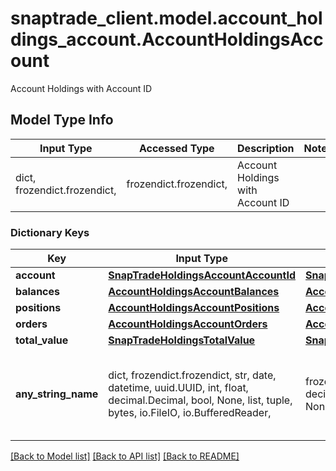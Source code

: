 # snaptrade_client.model.account_holdings_account.AccountHoldingsAccount

Account Holdings with Account ID

## Model Type Info
Input Type | Accessed Type | Description | Notes
------------ | ------------- | ------------- | -------------
dict, frozendict.frozendict,  | frozendict.frozendict,  | Account Holdings with Account ID | 

### Dictionary Keys
Key | Input Type | Accessed Type | Description | Notes
------------ | ------------- | ------------- | ------------- | -------------
**account** | [**SnapTradeHoldingsAccountAccountId**](SnapTradeHoldingsAccountAccountId.md) | [**SnapTradeHoldingsAccountAccountId**](SnapTradeHoldingsAccountAccountId.md) |  | [optional] 
**balances** | [**AccountHoldingsAccountBalances**](AccountHoldingsAccountBalances.md) | [**AccountHoldingsAccountBalances**](AccountHoldingsAccountBalances.md) |  | [optional] 
**positions** | [**AccountHoldingsAccountPositions**](AccountHoldingsAccountPositions.md) | [**AccountHoldingsAccountPositions**](AccountHoldingsAccountPositions.md) |  | [optional] 
**orders** | [**AccountHoldingsAccountOrders**](AccountHoldingsAccountOrders.md) | [**AccountHoldingsAccountOrders**](AccountHoldingsAccountOrders.md) |  | [optional] 
**total_value** | [**SnapTradeHoldingsTotalValue**](SnapTradeHoldingsTotalValue.md) | [**SnapTradeHoldingsTotalValue**](SnapTradeHoldingsTotalValue.md) |  | [optional] 
**any_string_name** | dict, frozendict.frozendict, str, date, datetime, uuid.UUID, int, float, decimal.Decimal, bool, None, list, tuple, bytes, io.FileIO, io.BufferedReader,  | frozendict.frozendict, str, decimal.Decimal, BoolClass, NoneClass, tuple, bytes, FileIO | any string name can be used but the value must be the correct type | [optional]

[[Back to Model list]](../../README.md#documentation-for-models) [[Back to API list]](../../README.md#documentation-for-api-endpoints) [[Back to README]](../../README.md)

